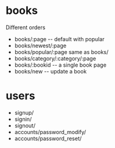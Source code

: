 # books

Different orders

* books/:page  -- default with popular
* books/newest/:page
* books/popular/:page same as books/
* books/category/:category/:page
* books/:bookid -- a single book page
* books/new -- update a book

# users

* signup/
* signin/
* signout/
* accounts/password_modify/
* accounts/password_reset/


